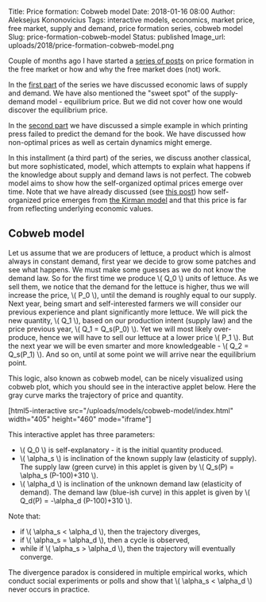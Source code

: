 Title: Price formation: Cobweb model
Date: 2018-01-16 08:00
Author: Aleksejus Kononovicius
Tags: interactive models, economics, market price, free market, supply and demand, price formation series, cobweb model
Slug: price-formation-cobweb-model
Status: published
Image_url: uploads/2018/price-formation-cobweb-model.png

Couple of months ago I have started a [series of posts](/tag/price-formation-series/) on price formation in the free market or how and why the free market does (not) work.

In the [first part]({filename}/articles/2017/laws-of-supply-and-demand.md) of the series we have discussed economic laws of supply and demand. We have also mentioned the "sweet spot" of the supply-demand model - equilibrium price. But we did not cover how one would discover the equilibrium price.

In the [second part]({filename}/articles/2018/price-formation-printing-press-example.md) we have discussed a simple example in which printing press failed to predict the demand for the book. We have discussed how non-optimal prices as well as certain dynamics might emerge.

In this installment (a third part) of the series, we discuss another classical, but more sophisticated, model, which attempts to explain what happens if the knowledge about supply and demand laws is not perfect. The cobweb model aims to show how the self-organized optimal prices emerge over time. Note that we have already discussed (see [this post]({filename}/articles/2014/market-price-is-it-economic-or-sociological-concept.md)) how self-organized price emerges from [the Kirman model](/tag/kirman-model/) and that this price is far from reflecting underlying economic values.<!--more-->

## Cobweb model

Let us assume that we are producers of lettuce, a product which is almost always in constant demand, first year we decide to grow some patches and see what happens. We must make some guesses as we do not know the demand law. So for the first time we produce \\\( Q\_0 \\\) units of lettuce. As we sell them, we notice that the demand for the lettuce is higher, thus we will increase the price, \\\( P\_0 \\\), until the demand is roughly equal to our supply. Next year, being smart and self-interested farmers we will consider our previous experience and plant significantly more lettuce. We will pick the new quantity, \\\( Q\_1 \\\), based on our production intent (supply law) and the price previous year, \\\( Q\_1 = Q\_s(P\_0) \\\). Yet we will most likely over-produce, hence we will have to sell our lettuce at a lower price \\\( P\_1 \\\). But the next year we will be even smarter and more knowledgeable - \\\( Q\_2 = Q\_s(P_1) \\\). And so on, until at some point we will arrive near the equilibrium point.

This logic, also known as cobweb model, can be nicely visualized using cobweb plot, which you should see in the interactive applet below. Here the gray curve marks the trajectory of price and quantity.

[html5-interactive
src="/uploads/models/cobweb-model/index.html" width="405"
height="460" mode="iframe"]

This interactive applet has three parameters:

* \\\( Q\_0 \\\) is self-explanatory - it is the initial quantity produced.
* \\\( \alpha\_s \\\) is inclination of the known supply law (elasticity of supply). The supply law (green curve) in this applet is given by \\\( Q\_s(P) = \alpha\_s (P-100)+310 \\\).
* \\\( \alpha\_d \\\) is inclination of the unknown demand law (elasticity of demand). The demand law (blue-ish curve) in this applet is given by \\\( Q\_d(P) = -\alpha\_d (P-100)+310 \\\).

Note that:

* if \\\( \alpha\_s < \alpha\_d \\\), then the trajectory diverges,
* if \\\( \alpha\_s = \alpha\_d \\\), then a cycle is observed,
* while if \\\( \alpha\_s > \alpha\_d \\\), then the trajectory will eventually converge.

The divergence paradox is considered in multiple empirical works, which conduct social experiments or polls and show that \\\( \alpha\_s < \alpha\_d \\\) never occurs in practice.
